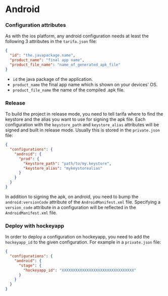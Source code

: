 # Android

### Configuration attributes

As with the ios platform, any android configuration needs at least the following
3 attributes in the `tarifa.json` file:

``` json
{
  "id": "the.javapackage.name",
  "product_name": "final app name",
  "product_file_name": "name_of_generated_apk_file"
}
```

* `id` the java package of the application.
* `product_name` the final app name which is shown on your devices' OS.
* `product_file_name` the name of the compiled .apk file.

### Release

To build the project in release mode, you need to tell tarifa where to find the
keystore and the alias you want to use for signing the apk file. Each configuration
with the `keystore_path` and `keystore_alias` attributes will be signed and built
in release mode. Usually this is stored in the `private.json` file:

```json
{
  "configurations": {
    "android": {
      "prod": {
        "keystore_path": "path/to/my.keystore",
        "keystore_alias": "mykeystorealias"
      }
    }
  }
}
```

In addition to signing the apk, on android, you need to bump the `android:versionCode`
attribute of the `AndroidManifest.xml` file.
Specifying a `version_code` attribute in a configuration will be reflected in the
`AndroidManifest.xml` file.

### Deploy with hockeyapp

In order to deploy a configuration on hockeyapp, you need to add the `hockeyapp_id`
to the given configuration. For example in a `private.json` file:

``` json
{
  "configurations": {
    "android": {
      "stage": {
        "hockeyapp_id": "XXXXXXXXXXXXXXXXXXXXXXXXXXXXXXXX"
      }
    }
  }
}
```
